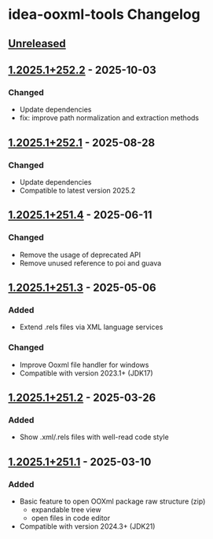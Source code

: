 <!-- Keep a Changelog guide -> https://keepachangelog.com -->

# idea-ooxml-tools Changelog

## [Unreleased]

## [1.2025.1+252.2] - 2025-10-03

### Changed

- Update dependencies
- fix: improve path normalization and extraction methods

## [1.2025.1+252.1] - 2025-08-28

### Changed

- Update dependencies
- Compatible to latest version 2025.2

## [1.2025.1+251.4] - 2025-06-11

### Changed

- Remove the usage of deprecated API
- Remove unused reference to poi and guava

## [1.2025.1+251.3] - 2025-05-06

### Added

- Extend .rels files via XML language services

### Changed

- Improve Ooxml file handler for windows
- Compatible with version 2023.1+ (JDK17)

## [1.2025.1+251.2] - 2025-03-26

### Added

- Show .xml/.rels files with well-read code style

## [1.2025.1+251.1] - 2025-03-10

### Added

- Basic feature to open OOXml package raw structure (zip)
  + expandable tree view
  + open files in code editor
- Compatible with version 2024.3+ (JDK21)

[Unreleased]: https://github.com/winkingzhang/idea-ooxml-tools/compare/v1.2025.1+252.2...HEAD
[1.2025.1+252.2]: https://github.com/winkingzhang/idea-ooxml-tools/compare/v1.2025.1+252.1...v1.2025.1+252.2
[1.2025.1+252.1]: https://github.com/winkingzhang/idea-ooxml-tools/compare/v1.2025.1+251.4...v1.2025.1+252.1
[1.2025.1+251.4]: https://github.com/winkingzhang/idea-ooxml-tools/compare/v1.2025.1+251.3...v1.2025.1+251.4
[1.2025.1+251.3]: https://github.com/winkingzhang/idea-ooxml-tools/compare/v1.2025.1+251.2...v1.2025.1+251.3
[1.2025.1+251.2]: https://github.com/winkingzhang/idea-ooxml-tools/compare/v1.2025.1+251.1...v1.2025.1+251.2
[1.2025.1+251.1]: https://github.com/winkingzhang/idea-ooxml-tools/commits/v1.2025.1+251.1
